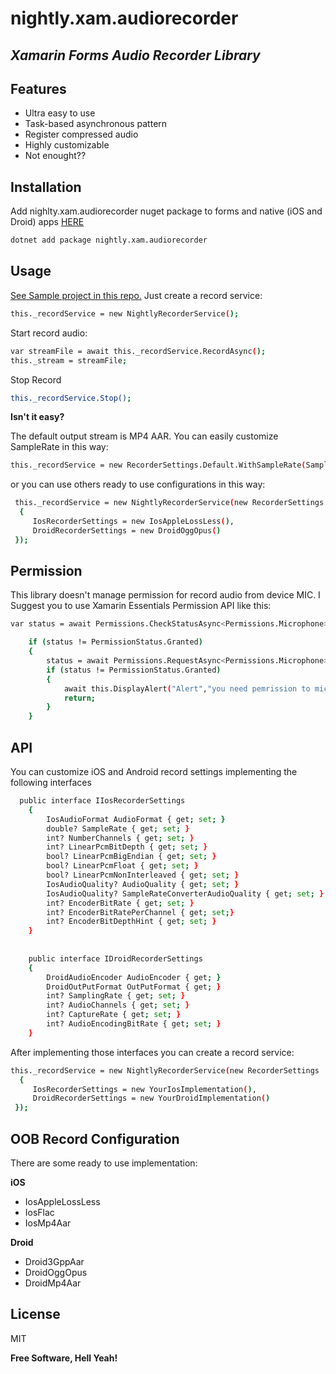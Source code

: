 # nightly.xam.audiorecorder
## _Xamarin Forms Audio Recorder Library_

## Features

- Ultra easy to use
- Task-based asynchronous pattern
- Register compressed audio
- Highly customizable
- Not enought??

## Installation

Add nighlty.xam.audiorecorder nuget package to forms and native (iOS and Droid) apps  [HERE]("https://www.nuget.org/packages/nightly.xam.audiorecorder/")

```sh
dotnet add package nightly.xam.audiorecorder 
```

## Usage
[See Sample project in this repo.]("https://github.com/nightlybuilds-net/nightly.xam.audiorecorder/tree/main/nightly.xam.audiorecorder/nightly.xam.audiorecorder.forms")
Just create a record service:
```sh
this._recordService = new NightlyRecorderService();
```
Start record audio:
```sh
var streamFile = await this._recordService.RecordAsync();
this._stream = streamFile;
```
Stop Record
```sh
this._recordService.Stop();
```

**Isn't it easy?**

The default output stream is MP4 AAR.
You can easily customize SampleRate in this way:

```sh
this._recordService = new RecorderSettings.Default.WithSampleRate(SampleRate.Low);
```

or you can use others ready to use configurations in this way:
```sh
 this._recordService = new NightlyRecorderService(new RecorderSettings
  {
     IosRecorderSettings = new IosAppleLossLess(),
     DroidRecorderSettings = new DroidOggOpus()
 });
```

## Permission

This library doesn't manage permission for record audio from device MIC.
I Suggest you to use Xamarin Essentials Permission API like this:

```sh
var status = await Permissions.CheckStatusAsync<Permissions.Microphone>();

	if (status != PermissionStatus.Granted)
	{
		status = await Permissions.RequestAsync<Permissions.Microphone>();
		if (status != PermissionStatus.Granted)
		{
		    await this.DisplayAlert("Alert","you need pemrission to mic", "ok");
		    return;
		}
	}
```

## API

You can customize iOS and Android record settings implementing the following interfaces

```sh
  public interface IIosRecorderSettings
    {
        IosAudioFormat AudioFormat { get; set; }
        double? SampleRate { get; set; }
        int? NumberChannels { get; set; }
        int? LinearPcmBitDepth { get; set; }
        bool? LinearPcmBigEndian { get; set; }
        bool? LinearPcmFloat { get; set; }
        bool? LinearPcmNonInterleaved { get; set; }
        IosAudioQuality? AudioQuality { get; set; }
        IosAudioQuality? SampleRateConverterAudioQuality { get; set; }
        int? EncoderBitRate { get; set; }
        int? EncoderBitRatePerChannel { get; set;}
        int? EncoderBitDepthHint { get; set; }
    }
	
	
	public interface IDroidRecorderSettings
    {
        DroidAudioEncoder AudioEncoder { get; }
        DroidOutPutFormat OutPutFormat { get; }
        int? SamplingRate { get; set; }
        int? AudioChannels { get; set; }
        int? CaptureRate { get; set; }
        int? AudioEncodingBitRate { get; set; }
    }
```

After implementing those interfaces you can create a record service:

```sh
this._recordService = new NightlyRecorderService(new RecorderSettings
  {
     IosRecorderSettings = new YourIosImplementation(),
     DroidRecorderSettings = new YourDroidImplementation()
 });
```

## OOB Record Configuration

There are some ready to use implementation:

**iOS**
- IosAppleLossLess
- IosFlac
- IosMp4Aar

**Droid**
- Droid3GppAar
- DroidOggOpus
- DroidMp4Aar


## License

MIT

**Free Software, Hell Yeah!**

